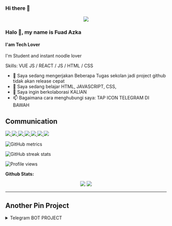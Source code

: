 ### Hi there 👋

<p align="center">
<img src="https://github.com/insaneazka/insaneazka/blob/main/insaneazka.jpg?raw=true"/>
</p>

### Halo 👋, my name is Fuad Azka
#### I'am Tech Lover
I'm Student and instant noodle lover

Skills: VUE JS / REACT / JS / HTML / CSS

- 🔭 Saya sedang mengerjakan Beberapa Tugas sekolan jadi project github tidak akan release cepat 
- 🌱 Saya sedang belajar HTML, JAVASCRIPT, CSS,  
- 👯 Saya ingin berkolaborasi KALIAN 
- 📫 Bagaimana cara menghubungi saya: TAP ICON TELEGRAM DI BAWAH 
<h2> Communication </h2>
 <p>

<a href="https://www.linkedin.com/in/isaneazka">
<img src="https://user-images.githubusercontent.com/25087769/87172072-530a5080-c2dc-11ea-8e2c-8ee4dbf3394b.png"/>
</a>
<a href="mailto:insaneazka@gmail.com">
<img src="https://user-images.githubusercontent.com/25087769/87174308-a4680f00-c2df-11ea-90b0-5fa1fa76d2f1.png"/>
</a>
<a href="https://www.youtube.com/channel/UCjbSpwL1nGHnAEHN2fbh7DQ">
<img src="https://user-images.githubusercontent.com/25087769/97784839-5fc7f280-1bb2-11eb-8b1f-c17fc54fb428.png"/>
</a>
<a href="http://insaneazka.github.io">
<img src="https://user-images.githubusercontent.com/25087769/87176037-2c4f1880-c2e2-11ea-8a13-41c90b711b9f.png"/>
</a>
<a href="https://gitlab.com/insaneazka">
<img src="https://user-images.githubusercontent.com/25087769/87174063-54894800-c2df-11ea-9620-b2fbf36c3e34.png"/>
</a>
<a href="https://codepen.io/insaneazka">
<img src="https://user-images.githubusercontent.com/25087769/87174133-6cf96280-c2df-11ea-9134-09bacdfb3464.png"/>
</a>
<a href="https://www.twitter.com/insaneazka">
<img src="https://user-images.githubusercontent.com/25087769/87172407-de83e180-c2dc-11ea-9479-a894758266c3.png"/>
</a>
</p>


![GitHub metrics](https://metrics.lecoq.io/insaneazka)  

![GitHub streak stats](https://github-readme-streak-stats.herokuapp.com/?user=insaneazka)  

![Profile views](https://gpvc.arturio.dev/insaneazka)  



**Github Stats:**

<p align="center">
  

  <img src="https://github-readme-stats.vercel.app/api?username=insaneazka&hide=stars&show_icons=true&theme=dracula&line_height=32">
  <img src="https://github-readme-stats.vercel.app/api/top-langs/?username=insaneazka&count_private=true&theme=dracula">

</p>

 ---

## Another Pin Project
<details>
  <summary>Telegram BOT PROJECT</summary>
  <a href="https://github.com/insaneazka/telegrambot-scriptgoogle">
    <img src="https://github-readme-stats.vercel.app/api/pin/?username=insaneazka&repo=telegrambot-scriptgoogle">
  </a>
</details>
